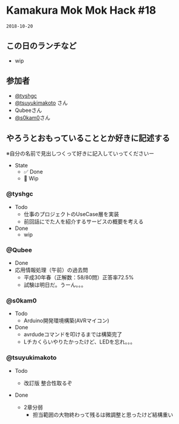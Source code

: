 # Kamakura Mok Mok Hack #18

`2018-10-20`

## この日のランチなど
- wip


## 参加者

- [@tyshgc](http://twitter.com/tyshgc)
- [@tsuyukimakoto](https://twitter.com/everes) さん
- Qubeeさん
- [@s0kam0](https://twitter.com/s0kam0)さん


## やろうとおもっていることとか好きに記述する
※自分の名前で見出しつくって好きに記入していってくださいー

- State
  - ✅ Done
  - 🚧 Wip

### @tyshgc

- Todo
  - 仕事のプロジェクトのUseCase層を実装
  - 前回話にでた人を紹介するサービスの概要を考える
- Done
  - wip

### @Qubee

- Done
 - 応用情報処理（午前）の過去問
    - 平成30年春（正解数：58/80問）正答率72.5%
    - 試験は明日だ。うーん。。。

### @s0kam0

- Todo
  - Arduino開発環境構築(AVRマイコン)
- Done
  - avrdudeコマンドを叩けるまでは構築完了
  - Lチカくらいやりたかったけど、LEDを忘れ。。。

### @tsuyukimakoto

- Todo
  - 改訂版 整合性取るぞ

- Done
  - 2章分弱
    - 担当範囲の大物終わって残るは微調整と思ったけど結構重い

